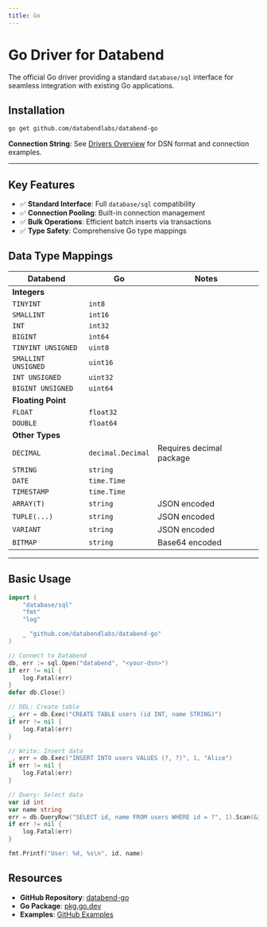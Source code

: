```yaml
---
title: Go
---
```


# Go Driver for Databend

The official Go driver providing a standard `database/sql` interface for seamless integration with existing Go applications.

## Installation

```bash
go get github.com/databendlabs/databend-go
```

**Connection String**: See [Drivers Overview](./index.md#connection-string-dsn) for DSN format and connection examples.

---

## Key Features

- ✅ **Standard Interface**: Full `database/sql` compatibility
- ✅ **Connection Pooling**: Built-in connection management
- ✅ **Bulk Operations**: Efficient batch inserts via transactions
- ✅ **Type Safety**: Comprehensive Go type mappings

## Data Type Mappings

| Databend | Go | Notes |
|----------|----|---------|
| **Integers** | | |
| `TINYINT` | `int8` | |
| `SMALLINT` | `int16` | |
| `INT` | `int32` | |
| `BIGINT` | `int64` | |
| `TINYINT UNSIGNED` | `uint8` | |
| `SMALLINT UNSIGNED` | `uint16` | |
| `INT UNSIGNED` | `uint32` | |
| `BIGINT UNSIGNED` | `uint64` | |
| **Floating Point** | | |
| `FLOAT` | `float32` | |
| `DOUBLE` | `float64` | |
| **Other Types** | | |
| `DECIMAL` | `decimal.Decimal` | Requires decimal package |
| `STRING` | `string` | |
| `DATE` | `time.Time` | |
| `TIMESTAMP` | `time.Time` | |
| `ARRAY(T)` | `string` | JSON encoded |
| `TUPLE(...)` | `string` | JSON encoded |
| `VARIANT` | `string` | JSON encoded |
| `BITMAP` | `string` | Base64 encoded |

---

## Basic Usage

```go
import (
    "database/sql"
    "fmt"
    "log"

    _ "github.com/databendlabs/databend-go"
)

// Connect to Databend
db, err := sql.Open("databend", "<your-dsn>")
if err != nil {
    log.Fatal(err)
}
defer db.Close()

// DDL: Create table
_, err = db.Exec("CREATE TABLE users (id INT, name STRING)")
if err != nil {
    log.Fatal(err)
}

// Write: Insert data
_, err = db.Exec("INSERT INTO users VALUES (?, ?)", 1, "Alice")
if err != nil {
    log.Fatal(err)
}

// Query: Select data
var id int
var name string
err = db.QueryRow("SELECT id, name FROM users WHERE id = ?", 1).Scan(&id, &name)
if err != nil {
    log.Fatal(err)
}

fmt.Printf("User: %d, %s\n", id, name)
```

## Resources

- **GitHub Repository**: [databend-go](https://github.com/databendlabs/databend-go)
- **Go Package**: [pkg.go.dev](https://pkg.go.dev/github.com/datafuselabs/databend-go)
- **Examples**: [GitHub Examples](https://github.com/databendlabs/databend-go/tree/main/examples)

